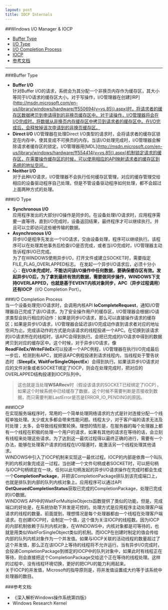 ```yaml
---
layout: post
title: IOCP Internals
---
```

##Windows I/O Manager  & IOCP
- [Buffer Type](#buffer_type)
- [I/O Type](#io_type)  
- [I/O Completion Process](#io_complete) 
- [IOCP](#iocp)  
- [参考文档](#doc)

---
###<span id="buffer_type">Buffer Type</span>  
* **Buffer I/O**  
针对Buffer I/O的请求，系统会为其分配一个非换页内存作为缓存区，其大小等同于I/O请求的缓存区大小。对于写操作，I/O管理器在创建[IRP](http://msdn.microsoft.com/en-us/library/windows/hardware/ff550694(v=vs.85\).aspx)时，将请求者的缓存区数据拷贝到申请得到的非换页缓存区中。对于读操作，I/O管理器将会在I/O完成时，将数据从非换页内存缓存区中拷贝到请求者的缓存区中。在I/O完成后，会释放掉该次申请到的非换页缓存区。
* **Direct I/O** 
I/O管理器在处理Direct I/O类型的请求时，会将请求者的缓存区锁定在内存中，使其变成不可换页的内存。当该I/O处理完成时，I/O管理器会解除请求者缓存区的锁定。I/O管理器用[MDL](http://msdn.microsoft.com/en-us/library/windows/hardware/ff554414(v=vs.85\).aspx)机制锁定请求的缓存区，在需要操作缓存区的时候，可以使用相应的API映射请求者的缓存区到系统的地址空间。 
* **Neither I/O**  
对于此种I/O请求，I/O管理器不会执行任何缓存区管理，对应的缓存管理交给相应的设备驱动程序自己处理。但是不管设备驱动程序如何处理，都不会超过上面两种方式的处理。

###<span id="io_type">I/O Type</span>  
* **Synchronous I/O**  
应用程序发出的大部分I/O操作是同步的。在设备处理I/O请求时，应用程序需要一直等待，直到I/O完成时，设备返回结果，最终程序才可以继续执行。并且可以立即访问这些被传输的数据。
* **Asynchronous I/O**  
异步I/O是程序先发出一个I/O请求，交由设备处理，程序可以继续执行。该程序可以在处理其他事务后检查I/O是否完成，或者当I/O完成时，I/O管理器主动告诉程序I/O已完成。  
为了在WINDOWS使用异步I/O，打开文件或建立SOCKET时，需要指定FILE_FLAG_OVERLAPPED标志。
在发起一个异步I/O请求后，必须十分小心：**在I/O未完成时，不能访问该I/O操作中任何数据，要确保缓存区有效。**发起异步I/O后，为了拿到最终有效的数据，需要做同步操作，WINDOWS下支持OVERLAPPED，也就是基于EVENT内核对象同步，**APC**（异步过程调用）还有**IOCP**（I/O Completion Port）。

###<span id="io_complete">I/O Completion Process</span>  
当一个设备处理完I/O请求时，会调用内核API **IoCompleteRequest**，通知I/O管理器自己完成了该I/O请求。为了安全操作用户的缓存区，I/O管理器会根据I/O请求类型会执行相应的动作：如果是同步I/O请求，那么可以直接操作请求的缓存区；如果是异步I/O请求，I/O管理器会延迟该I/O完成动作直到请求者对应的地址空间为止。完成该动作的方式是向该请求的线程投递一个APC。在切换到该请求的I/O请求所在的线程时，该APC会得到执行。会把已完成的I/O请求中得到的数据拷贝到对应的缓存区中。这个时候，对于异步I/O请求，像**ReadFileEx/WriteFileEx**可以投递一个APC例程，I/O管理器在执行I/O完成最后一步后，检测到有APC，就把该APC例程投递到请求线程内，当线程处于警告状态时（**SleepEx**, **WaitForSingleObjectEx**）会得到执行。如果该异步I/O请求对应的文件对象或者SOCKET绑定了IOCP，则会在处理完成时，把对应的OVERLAPPED结构投递到IOCP队列中。  
>这也就是当处理**WSARecv**时（假设该请求的SOCKET已经绑定了IOCP），如果这个时候系统中已经缓存了数据，这个时候不需要判断是否接收到数据，而只需要判断LastError是否是ERROR_IO_PENDING的原因。  

###<span id="iocp">IOCP</span>  
在实现服务端程序时，常用的一个简单处理网络请求的方式是针对连接分配一个线程单独处理。太少或太多都会带来性能问题。线程太少，对于客户端的请求无法及时处理；太多，会导致线程频繁轮换。理想的情形是，在服务器的每个处理器上都有一个线程在积极的处理一个用户的请求，如果有其他的请求在等待的话，会立刻有线程来处理这些请求。为了达到这一最优过程得以最终正确的进行，需要有一个办法，能够在处理客户请求的线程在I/O阻塞时，能激活另一个线程处理其他请求。  
WINDOWS中引入了IOCP机制来实现这一最优过程。IOCP的内部是依靠一个叫队列的内核对象完成这一过程。当创建一个文件句柄或者SOCKET时，可以把句柄与IOCP句柄绑定在一块，任何以此句柄发起的异步I/O请求操作在完成时都会生成一个**CompletionPackage**，并把该CompletionPackage排队到该完成端口上，也就是排队到内部的队列内核对象上。应用程序可以通过API **GetQueuedCompletionStatus**获取已完成的CompletionPackage，处理已完成的I/O数据。  
WINDOWS API中的WaitForMultipleObjects函数提供了类似的功能，但是，完成端口的好处是，在系统协助下并发是可控的。处理方式是应用程序主动处理客户端请求的线程的数量。前面提到，理想情况是每个处理器都由一个线程在处理客户端请求。在创建IOCP时，会制定一个值，这个值为关注IOCP的线程数。因为IOCP的内部机制依赖于队列内核对象，在WINDOWS中，内核对象都是可等待的，也就是用类似WaitForSingleObject类似的机制。而IOCP在创建时制定的值会传给内部的队列内核对象作为一个并发值。如果与IOCP关联的活动线程的数量超过了这个并发值，那么正在该IOCP上等待的线程将不允许运行。当有异步I/O完成时，会投递CompletionPackage到绑定的IOCP中的队列对象中，如果此时有线程正在等待，则会直接把这个CompletionPackage交给这个正在等待的线程处理。这样的过程中，没有线程环境切换，更好的把CPU的能力利用起来。  
关于IOCP的并发值，Microsoft的指导原则是，将并发值设置成大约等于该系统中处理器的数目。

###<span id="doc">参考文档:</span>  
* 《深入解析Windows操作系统第四版》  
* Windows Research Kernel